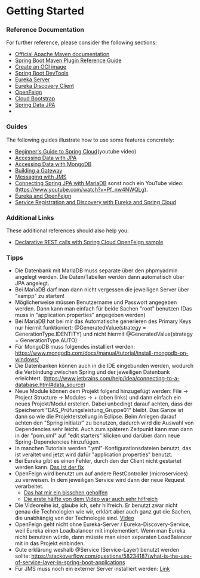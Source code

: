 # Getting Started

### Reference Documentation

For further reference, please consider the following sections:

* [Official Apache Maven documentation](https://maven.apache.org/guides/index.html)
* [Spring Boot Maven Plugin Reference Guide](https://docs.spring.io/spring-boot/docs/3.2.2/maven-plugin/reference/html/)
* [Create an OCI image](https://docs.spring.io/spring-boot/docs/3.2.2/maven-plugin/reference/html/#build-image)
* [Spring Boot DevTools](https://docs.spring.io/spring-boot/docs/3.2.2/reference/htmlsingle/index.html#using.devtools)
* [Eureka Server](https://docs.spring.io/spring-cloud-netflix/docs/current/reference/html/#spring-cloud-eureka-server)
* [Eureka Discovery Client](https://docs.spring.io/spring-cloud-netflix/docs/current/reference/html/#service-discovery-eureka-clients)
* [OpenFeign](https://docs.spring.io/spring-cloud-openfeign/docs/current/reference/html/)
* [Cloud Bootstrap](https://docs.spring.io/spring-cloud-commons/docs/current/reference/html/)
* [Spring Data JPA](https://docs.spring.io/spring-boot/docs/3.2.2/reference/htmlsingle/index.html#data.sql.jpa-and-spring-data)
* 

### Guides

The following guides illustrate how to use some features concretely:
* [Beginner's Guide to Spring Cloud](https://www.youtube.com/watch?v=aO3W-lYnw-o)(youtube video)
* [Accessing Data with JPA](https://spring.io/guides/gs/accessing-data-jpa/)
* [Accessing Data with MongoDB](https://spring.io/guides/gs/accessing-data-mongodb)
* [Building a Gateway](https://spring.io/guides/gs/gateway)
* [Messaging with JMS](https://spring.io/guides/gs/messaging-jms)
* [Connecting Spring JPA with MariaDB](https://www.javaguides.net/2020/01/spring-boot-mariadb-crud-example-tutorial.html)
 sonst noch ein YouTube video: (https://www.youtube.com/watch?v=Pf_nw4NWQLg).
* [Eureka and OpenFeign](https://www.baeldung.com/spring-cloud-netflix-eureka)
* [Service Registration and Discovery with Eureka and Spring Cloud](https://spring.io/guides/gs/service-registration-and-discovery/)

### Additional Links

These additional references should also help you:

* [Declarative REST calls with Spring Cloud OpenFeign sample](https://github.com/spring-cloud-samples/feign-eureka)

### Tipps
* Die Datenbank mit MariaDB muss separate über den phpmyadmin angelegt werden. Die Daten/Tabellen werden dann automatisch 
  über JPA angelegt.
* Bei MariaDB darf man dann nicht vergessen die jeweiligen Server über "xampp" zu starten!
* Möglicherweise müssen Benutzername und Passwort angegeben werden. Dann kann man einfach für beide Sachen "root" benutzen
  (Das muss in "application.properties" angegeben werden)
* Bei MariaDB hat bei mir das Automatische generieren des Primary Keys nur hiermit funktioniert: @GeneratedValue(strategy = GenerationType.IDENTITY)
und nicht hiermit @GeneratedValue(strategy = GenerationType.AUTO)
* Für MongoDB muss folgendes installiert werden: https://www.mongodb.com/docs/manual/tutorial/install-mongodb-on-windows/
* Die Datenbanken können auch in die IDE eingebunden werden, wodurch die Verbindung zwischen Spring und
    der jeweiligen Datenbank erleichtert. (https://www.jetbrains.com/help/idea/connecting-to-a-database.html#data_source)
* Neue Module können dem Projekt folgend hinzugefügt werden:
File → Project Structure → Modules → + (oben links) und dann einfach ein neues Projekt/Modul erstellen. Dabei unbedingt
darauf achten, dass der Speicherort "DAS_Prüfungsleistung_Gruppe01" bleibt. Das Ganze ist dann so wie die Projekterstellung
in Eclipse. Beim Anlegen darauf achten den "Spring initialzr" zu benutzen, dadurch wird die Auswahl von Dependencies sehr leicht. 
Auch zum späteren Zeitpunkt kann man dann in der "pom.xml" auf "edit starters" klicken und darüber dann neue Spring-Dependencies hinzufügen.
* In manchen Tutorials werden ".yml"-Konfigurationsdateien benutzt, das ist veraltet und jetzt wird dafür "application.properties"
benutzt.
* Bei Eureka gibt es einen Fehler, durch den der Client nicht gestartet werden kann. [Das ist der fix](https://stackoverflow.com/questions/77684538/how-to-solve-netflix-eureka-client-error-in-spring-boot-3-2-0-and-java-17)
* OpenFeign wird benutzt um auf andere RestController (microservices) zu verweisen. In dem jeweiligen Service wird dann
der neue Request verarbeitet.
  * [Das hat mir ein bisschen geholfen](https://medium.com/@vegabryam40/simplifying-microservice-communication-exploring-openfeign-and-its-integration-with-spring-f53939a2c861)
  * [Die erste hälfte von dem Video war auch sehr hilfreich](https://www.youtube.com/watch?v=3NcmlrumSOc)
* Die Videoreihe ist, glaube ich, sehr hilfreich. Er benutzt zwar nicht genau die Technologien wie wir, erklärt aber auch ganz gut
die Sachen, die unabhängig von der Technologie sind. [Video](https://www.youtube.com/watch?v=p485kUNpPvE&list=PLwvrYc43l1Mwqpf9i-1B1gXfMeHOm6DeY)
* OpenFeign geht nicht ohne Eureka-Server / Eureka-Discovery-Service, weil Eureka einen Loadbalancer mit implementiert.
Wenn man Eureka nicht benutzen würde, dann müsste man einen separaten LoadBalancer mit in das Projekt einbinden.
* Gute erklärung weshalb @Service (Service-Layer) benutzt werden sollte: https://stackoverflow.com/questions/58234187/what-is-the-use-of-service-layer-in-spring-boot-applications 
* Für JMS muss noch ein externer Server installiert werden: [Link](https://activemq.apache.org/components/artemis/download/)